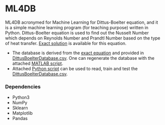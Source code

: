 # ML4DB
ML4DB acronymed for Machine Learning for Dittus-Boelter equation, and it is a simple machine learning program (for teaching purpose) written in Python. Dittus-Boelter equation is used to find out the Nusselt Number which depends on Reynolds Number and Prandtl Number based on the type of heat transfer. [Exact solution](https://en.wikipedia.org/wiki/Nusselt_number#Dittus-Boelter_equation) is available for this equation.  

  - The database is derived from the [exact equation](https://en.wikipedia.org/wiki/Nusselt_number#Dittus-Boelter_equation) and provided in [DittusBoelterDatabase.csv](https://github.com/ikespand/ml4db/blob/master/DittusBoelterDatabase.csv). One can regenerate the database with the attached [MATLAB script](https://gitlab.com/spandey.ike/ml4db/blob/master/generate_DB_data.m). 
  - Attached [Python script](https://github.com/ikespand/ml4db/blob/master/train_db.py) can be used to read, train and test the [DittusBoelterDatabase.csv](https://github.com/ikespand/ml4db/blob/master/DittusBoelterDatabase.csv).

### Dependencies
- Python3
- NumPy
- Sklearn
- Matplotlib
- Pandas
